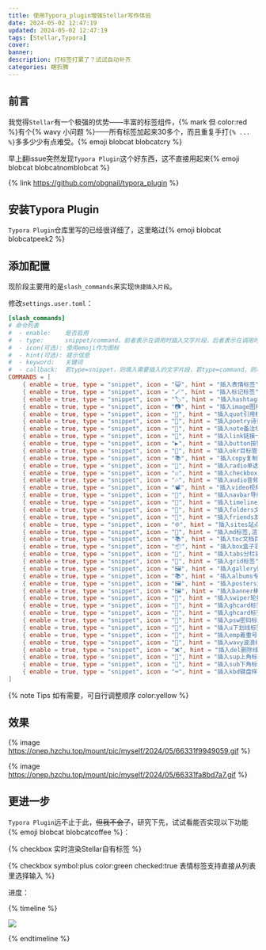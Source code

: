 ```yaml
---
title: 使用Typora_plugin增强Stellar写作体验
date: 2024-05-02 12:47:19
updated: 2024-05-02 12:47:19
tags: [Stellar,Typora]
cover:
banner:
description: 打标签打累了？试试自动补齐
categories: 瞎折腾
---
```


## 前言

我觉得`Stellar`有一个极强的优势——丰富的标签组件，{% mark 但 color:red %}有个{% wavy 小问题 %}——所有标签加起来30多个，而且重复手打`{% ... %}`多多少少有点难受。{% emoji blobcat  blobcatcry %}

早上翻issue突然发现`Typora Plugin`这个好东西，这不直接用起来{% emoji blobcat blobcatnomblobcat %}

{% link https://github.com/obgnail/typora_plugin %}

## 安装Typora Plugin

`Typora Plugin`仓库里写的已经很详细了，这里略过{% emoji blobcat blobcatpeek2 %}

## 添加配置

现阶段主要用的是`slash_commands`来实现`快捷插入片段`。

修改`settings.user.toml`：

```toml Typora\resources\plugin\global\settings\settings.user.toml
[slash_commands]
# 命令列表
#  - enable:    是否启用
#  - type:      snippet/command。前者表示在调用时插入文字片段，后者表示在调用时执行逻辑命令
#  - icon(可选): 使用emoji作为图标
#  - hint(可选): 提示信息
#  - keyword:   关键词
#  - callback:  若type=snippet，则填入需要插入的文字片段，若type=command，则填入回调函数的字符串
COMMANDS = [
    { enable = true, type = "snippet", icon = "😺", hint = "插入表情标签", keyword = "emoji", callback = "{% emoji  %}" },
    { enable = true, type = "snippet", icon = "🪄", hint = "插入标记标签", keyword = "mark", callback = "{% mark  color: %}" },
    { enable = true, type = "snippet", icon = "🏷️", hint = "插入hashtag标签", keyword = "hashtag", callback = "{% hashtag  color: %}" },
    { enable = true, type = "snippet", icon = "📷", hint = "插入image图片标签", keyword = "image", callback = "{% image  download: width: padding: bg: %}" },
    { enable = true, type = "snippet", icon = "🧇", hint = "插入quot引用标签", keyword = "quot", callback = "{% quot  icon:hashtag %}" },
    { enable = true, type = "snippet", icon = "🦉", hint = "插入poetry诗词标签", keyword = "poetry", callback = "{% poetry 游山西村 author:陆游 footer:诗词节选 %}\n{% endpoetry %}" },
    { enable = true, type = "snippet", icon = "📃", hint = "插入note备注块标签", keyword = "note", callback = "{% note [title] content color: %}" },
    { enable = true, type = "snippet", icon = "🔗", hint = "插入link链接卡片标签", keyword = "link", callback = "{% link href [title] [icon:src] [desc:true/false] %}" },
    { enable = true, type = "snippet", icon = "▶", hint = "插入button按钮标签", keyword = "button", callback = "{% button text url [icon:key/src] [color:color] [size:xs] %}" },
    { enable = true, type = "snippet", icon = "🎯", hint = "插入okr目标管理标签", keyword = "okr", callback = "{% okr o1 %}\n{% endokr %}" },
    { enable = true, type = "snippet", icon = "📚", hint = "插入copy复制行标签", keyword = "copy", callback = "{% copy [code] prefix:$ %}" },
    { enable = true, type = "snippet", icon = "🔘", hint = "插入radio单选标签", keyword = "radio", callback = "{% radio checked:true [name] %}" },
    { enable = true, type = "snippet", icon = "☑️", hint = "插入checkbox复选标签", keyword = "radio", callback = "{% checkbox symbol: color: checked: [name] %}" },
    { enable = true, type = "snippet", icon = "🎶", hint = "插入audio音频标签", keyword = "audio", callback = "{% audio  %}" },
    { enable = true, type = "snippet", icon = "📽️", hint = "插入video视频标签", keyword = "video", callback = "{% video  %}" },
    { enable = true, type = "snippet", icon = "🧭", hint = "插入navbar导航栏标签", keyword = "navbar", callback = "{% navbar active:/wiki/ [文章](/) [项目](/wiki/) %}" },
    { enable = true, type = "snippet", icon = "📅", hint = "插入timeline时间线标签", keyword = "timeline", callback = "{% timeline %}\n<!-- node [text] -->\n{% endtimeline %}" },
    { enable = true, type = "snippet", icon = "📁", hint = "插入folders文件夹/折叠容器标签", keyword = "folders", callback = "{% folders %}\n<!-- folder 题目1 -->\n{% endfolders %}" },
    { enable = true, type = "snippet", icon = "👥", hint = "插入friends友链标签", keyword = "friends", callback = "{% friends [name] %}" },
    { enable = true, type = "snippet", icon = "🌐", hint = "插入sites站点标签", keyword = "sites", callback = "{% sites 分组名 %}" },
    { enable = true, type = "snippet", icon = "📝", hint = "插入md标签,渲染外部 markdown 文件", keyword = "md", callback = "{% md [url] %}" },
    { enable = true, type = "snippet", icon = "📚", hint = "插入toc文档目录树标签", keyword = "toc", callback = "{% toc wiki:xxx [open:true] [display:mobile] title %}" },
    { enable = true, type = "snippet", icon = "📦", hint = "插入box盒子容器标签", keyword = "box", callback = "{% box [title] [color:color] [child:codeblock/tabs] %}\n{% endbox %}" },
    { enable = true, type = "snippet", icon = "🔖", hint = "插入tabs分栏容器标签", keyword = "tabs", callback = "{% tabs active: align:center %}\n<!-- tab [name] -->\n{% endtabs %}" },
    { enable = true, type = "snippet", icon = "🔲", hint = "插入grid标签", keyword = "grid", callback = "{% grid bg:box/card %}\n<!-- cell -->\n{% endgrid %}" },
    { enable = true, type = "snippet", icon = "🖼️", hint = "插入gallery图库容器标签", keyword = "gallery", callback = "{% gallery %}\n{% endgallery %}" },
    { enable = true, type = "snippet", icon = "📚", hint = "插入albums专辑容器标签", keyword = "albums", callback = "{% albums [group_id] %}" },
    { enable = true, type = "snippet", icon = "🖼️", hint = "插入posters海报容器标签", keyword = "posters", callback = "{% posters [group_id] %}" },
    { enable = true, type = "snippet", icon = "🖼️", hint = "插入banner横幅容器标签", keyword = "banner", callback = "{% banner [name] bg: %}\n{% endbanner %}" },
    { enable = true, type = "snippet", icon = "📸", hint = "插入swiper轮播容器标签", keyword = "swiper", callback = "{% swiper effect:cards %}\n\n{% endswiper %}" },
    { enable = true, type = "snippet", icon = "👤", hint = "插入ghcard标签", keyword = "ghcard", callback = "{% ghcard [name] %}" },
    { enable = true, type = "snippet", icon = "🌙", hint = "插入ghcard标签（暗黑主题）", keyword = "ghcard-dark", callback = "{% ghcard [name] theme:dark %}" },
    { enable = true, type = "snippet", icon = "🔐", hint = "插入psw密码标签", keyword = "psw", callback = "{% psw 密码 %}" },
    { enable = true, type = "snippet", icon = "🔽", hint = "插入u下划线标签", keyword = "u", callback = "{% u 下划线 %}" },
    { enable = true, type = "snippet", icon = "🔆", hint = "插入emp着重号标签", keyword = "emp", callback = "{% emp 着重号 %}" },
    { enable = true, type = "snippet", icon = "🌊", hint = "插入wavy波浪线标签", keyword = "wavy", callback = "{% wavy 波浪线 %}" },
    { enable = true, type = "snippet", icon = "❌", hint = "插入del删除线标签", keyword = "del", callback = "{% del 删除线 %}" },
    { enable = true, type = "snippet", icon = "🔺", hint = "插入sup上角标标签", keyword = "sup", callback = "{% sup 上角标 %}" },
    { enable = true, type = "snippet", icon = "🔻", hint = "插入sub下角标标签", keyword = "sub", callback = "{% sub 下角标 %}" },
    { enable = true, type = "snippet", icon = "⌨️", hint = "插入kbd键盘样式标签", keyword = "kbd", callback = "{% kbd ⌘ %}" }
]
```

{% note Tips 如有需要，可自行调整顺序 color:yellow %}

## 效果

{% image https://onep.hzchu.top/mount/pic/myself/2024/05/66331f9949059.gif %}

{% image https://onep.hzchu.top/mount/pic/myself/2024/05/66331fa8bd7a7.gif %}



## 更进一步

`Typora Plugin`远不止于此，~~但我不会了~~，研究下先，试试看能否实现以下功能{% emoji blobcat blobcatcoffee %}：

{% checkbox 实时渲染Stellar自有标签 %}

{% checkbox symbol:plus color:green checked:true 表情标签支持直接从列表里选择输入 %}

进度：

{% timeline %}

<!-- node 完成表情面板 -->

![](https://onep.hzchu.top/mount/pic/myself/2024/05/66358cab33787.gif)

{% endtimeline %}
